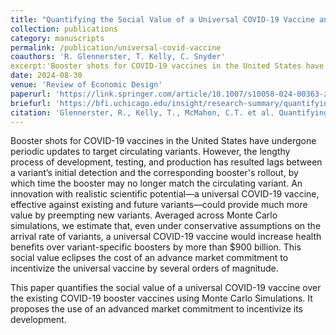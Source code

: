 ```yaml
---
title: "Quantifying the Social Value of a Universal COVID-19 Vaccine and Incentivizing Its Development"
collection: publications
category: manuscripts
permalink: /publication/universal-covid-vaccine
coauthors: 'R. Glennerster, T. Kelly, C. Snyder'
excerpt:'Booster shots for COVID-19 vaccines in the United States have undergone periodic updates to target circulating variants. However, the lengthy process of development, testing, and production has resulted lags between a variant’s initial detection and the corresponding booster's rollout, by which time the booster may no longer match the circulating variant. An innovation with realistic scientific potential—a universal COVID-19 vaccine, effective against existing and future variants—could provide much more value by preempting new variants. Averaged across Monte Carlo simulations, we estimate that, even under conservative assumptions on the arrival rate of variants, a universal COVID-19 vaccine would increase health benefits over variant-specific boosters by more than $900 billion. This social value eclipses the cost of an advance market commitment to incentivize the universal vaccine by several orders of magnitude.'
date: 2024-08-30
venue: 'Review of Economic Design'
paperurl: 'https://link.springer.com/article/10.1007/s10058-024-00363-z'
briefurl: 'https://bfi.uchicago.edu/insight/research-summary/quantifying-the-social-value-of-a-universal-covid-19-vaccine-and-incentivizing-its-development/'
citation: 'Glennerster, R., Kelly, T., McMahon, C.T. et al. Quantifying the social value of a universal COVID-19 vaccine and incentivizing its development. Rev Econ Design (2024). https://doi.org/10.1007/s10058-024-00363-z'
---
```


Booster shots for COVID-19 vaccines in the United States have undergone periodic updates to target circulating variants. However, the lengthy process of development, testing, and production has resulted lags between a variant’s initial detection and the corresponding booster's rollout, by which time the booster may no longer match the circulating variant. An innovation with realistic scientific potential—a universal COVID-19 vaccine, effective against existing and future variants—could provide much more value by preempting new variants. Averaged across Monte Carlo simulations, we estimate that, even under conservative assumptions on the arrival rate of variants, a universal COVID-19 vaccine would increase health benefits over variant-specific boosters by more than $900 billion. This social value eclipses the cost of an advance market commitment to incentivize the universal vaccine by several orders of magnitude.

This paper quantifies the social value of a universal COVID-19 vaccine over the existing COVID-19 booster vaccines using Monte Carlo Simulations. It proposes the use of an advanced market commitment to incentivize its development.
